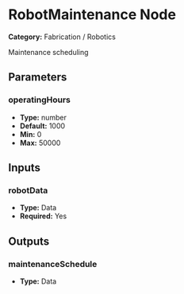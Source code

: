 
# RobotMaintenance Node

**Category:** Fabrication / Robotics

Maintenance scheduling

## Parameters


### operatingHours
- **Type:** number
- **Default:** 1000
- **Min:** 0
- **Max:** 50000



## Inputs


### robotData
- **Type:** Data
- **Required:** Yes



## Outputs


### maintenanceSchedule
- **Type:** Data




